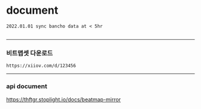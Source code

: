 # document
```
2022.01.01 sync bancho data at < 5hr
 
```

***
### 비트맵셋 다운로드
```http request
https://xiiov.com/d/123456
```

***
### api document

https://thftgr.stoplight.io/docs/beatmap-mirror